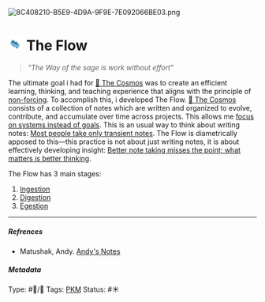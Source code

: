 ![8C408210-B5E9-4D9A-9F9E-7E092066BE03.png](../%E2%9A%99%EF%B8%8F%20Tools/%F0%9F%93%B8%20Images/8C408210-B5E9-4D9A-9F9E-7E092066BE03.png)

# ![30](../EE1B8208-0AAD-4C0B-B133-8A2A60F9D6D3.gif) The Flow

 > 
 > *“The Way of the sage is work without effort”*

The ultimate goal i had for [🔮 The Cosmos](🔮%20The%20Cosmos/The%20Cosmos.md) was to create an efficient learning, thinking, and teaching experience that aligns with the principle of [non-forcing](../Non-forcing.md). To accomplish this, i developed The Flow. [🔮 The Cosmos](🔮%20The%20Cosmos/The%20Cosmos.md) consists of a collection of notes which are written and organized to evolve, contribute, and accumulate over time across projects. This allows me [focus on systems instead of goals](../Focus%20on%20systems%20instead%20of%20goals.md). This is an usual way to think about writing notes: [Most people take only transient notes](../Most%20people%20take%20only%20transient%20notes.md). The Flow is diametrically apposed to this—this practice is not about just writing notes, it is about effectively developing insight: [Better note taking misses the point; what matters is better thinking](../Better%20note%20taking%20misses%20the%20point;%20what%20matters%20is%20better%20thinking.md). 

The Flow has 3 main stages:

1. [Ingestion](../Ingestion.md)
1. [Digestion](../Digestion.md)
1. [Egestion](../Egestion.md)

---

##### Refrences

* Matushak, Andy. [Andy's Notes](../Andy's%20Notes.md) 

##### Metadata

Type: #🔵/🔵 
Tags: [PKM](../PKM.md)
Status: #☀️ 
